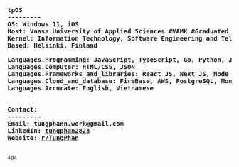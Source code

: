 <pre > <b>
  
tpOS
---------
OS: Windows 11, iOS
Host: Vaasa University of Applied Sciences #VAMK #Graduated Dec 2024
Kernel: Information Technology, Software Engineering and Telecommunication #IT
Based: Helsinki, Finland
  
Languages.Programming: JavaScript, TypeScript, Go, Python, Java
Languages.Computer: HTML/CSS, JSON
Languages.Frameworks_and_libraries: React JS, Next JS, Node JS, Express JS, Tailwind, GraphQL
Languages.Cloud_and_database: FireBase, AWS, PostgreSQL, MongoDB
Languages.Accurate: English, Vietnamese
  

Contact:
---------
Email: tungphann.work@gmail.com
LinkedIn: <a href="https://www.linkedin.com/in/tungphan2823/">tungphan2823</a>
Website: <a href="https://tungphan.id.vn/">r/TungPhan</a>
</b>
</pre>
<code style="color : name_color">404</code>
